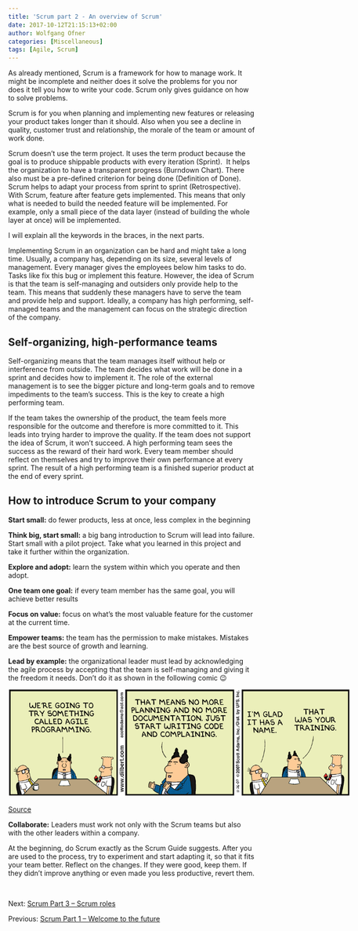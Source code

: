```yaml
---
title: 'Scrum part 2 - An overview of Scrum'
date: 2017-10-12T21:15:13+02:00
author: Wolfgang Ofner
categories: [Miscellaneous]
tags: [Agile, Scrum]
---
```

As already mentioned, Scrum is a framework for how to manage work. It might be incomplete and neither does it solve the problems for you nor does it tell you how to write your code. Scrum only gives guidance on how to solve problems.

Scrum is for you when planning and implementing new features or releasing your product takes longer than it should. Also when you see a decline in quality, customer trust and relationship, the morale of the team or amount of work done.

Scrum doesn’t use the term project. It uses the term product because the goal is to produce shippable products with every iteration (Sprint).  It helps the organization to have a transparent progress (Burndown Chart). There also must be a pre-defined criterion for being done (Definition of Done). Scrum helps to adapt your process from sprint to sprint (Retrospective). With Scrum, feature after feature gets implemented. This means that only what is needed to build the needed feature will be implemented. For example, only a small piece of the data layer (instead of building the whole layer at once) will be implemented.

I will explain all the keywords in the braces, in the next parts.

Implementing Scrum in an organization can be hard and might take a long time. Usually, a company has, depending on its size, several levels of management. Every manager gives the employees below him tasks to do. Tasks like fix this bug or implement this feature. However, the idea of Scrum is that the team is self-managing and outsiders only provide help to the team. This means that suddenly these managers have to serve the team and provide help and support. Ideally, a company has high performing, self-managed teams and the management can focus on the strategic direction of the company.

## Self-organizing, high-performance teams

Self-organizing means that the team manages itself without help or interference from outside. The team decides what work will be done in a sprint and decides how to implement it. The role of the external management is to see the bigger picture and long-term goals and to remove impediments to the team’s success. This is the key to create a high performing team.

If the team takes the ownership of the product, the team feels more responsible for the outcome and therefore is more committed to it. This leads into trying harder to improve the quality. If the team does not support the idea of Scrum, it won’t succeed. A high performing team sees the success as the reward of their hard work. Every team member should reflect on themselves and try to improve their own performance at every sprint. The result of a high performing team is a finished superior product at the end of every sprint.

## How to introduce Scrum to your company

**Start small:** do fewer products, less at once, less complex in the beginning

**Think big, start small:** a big bang introduction to Scrum will lead into failure. Start small with a pilot project. Take what you learned in this project and take it further within the organization.

**Explore and adopt:** learn the system within which you operate and then adopt.

**One team one goal:** if every team member has the same goal, you will achieve better results

**Focus on value:** focus on what’s the most valuable feature for the customer at the current time.

**Empower teams:** the team has the permission to make mistakes. Mistakes are the best source of growth and learning.

**Lead by example:** the organizational leader must lead by acknowledging the agile process by accepting that the team is self-managing and giving it the freedom it needs. Don’t do it as shown in the following comic 😉

<div id="attachment_166" style="width: 710px" class="wp-caption aligncenter">
  <a href="/wp-content/uploads/2017/10/Dilbert_Training_Agile_Programming.png"><img aria-describedby="caption-attachment-166" loading="lazy" class="wp-image-166" src="/wp-content/uploads/2017/10/Dilbert_Training_Agile_Programming.png" alt="Dilbert Training Agile Programming" width="700" height="220" /></a>
  
  <p id="caption-attachment-166" class="wp-caption-text">
    <a href="http://www.agitma.nl/dilbert-saves-the-agile-day/" target="_blank" rel="noopener">Source</a>
  </p>
</div>

**Collaborate:** Leaders must work not only with the Scrum teams but also with the other leaders within a company.

At the beginning, do Scrum exactly as the Scrum Guide suggests. After you are used to the process, try to experiment and start adapting it, so that it fits your team better. Reflect on the changes. If they were good, keep them. If they didn’t improve anything or even made you less productive, revert them.

&nbsp;

Next: <a href="http://www.programmingwithwolfgang.com/scrum-part-3-scrum-roles/" target="_blank" rel="noopener">Scrum Part 3 &#8211; Scrum roles</a>

Previous: <a href="http://www.programmingwithwolfgang.com/scrum-part-1-future-building-software/" target="_blank" rel="noopener">Scrum Part 1 – Welcome to the future</a>
